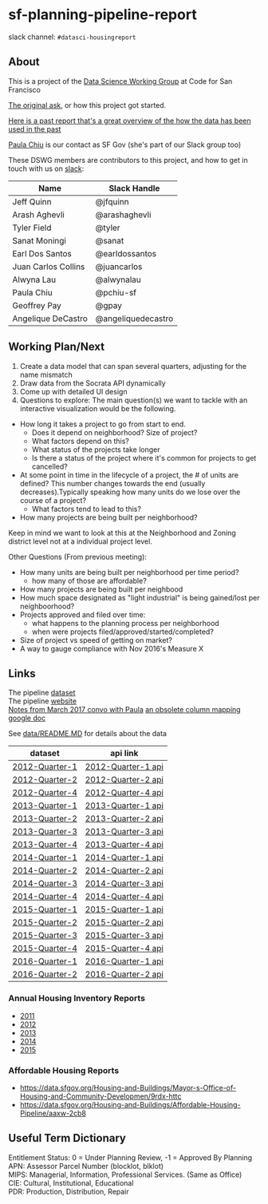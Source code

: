 # sf-planning-pipeline-report
slack channel: `#datasci-housingreport`

## About
This is a project of the [Data Science Working Group](https://github.com/sfbrigade/data-science-wg) at Code for San Francisco

[The original ask](https://github.com/sfbrigade/make-with-open-data/blob/master/quarterly-planning-reports.md), or how this project got started.

[Here is a past report that's a great overview of the how the data has been used in the past](http://sf-planning.org/sites/default/files/FileCenter/Documents/9338-pipelinereport_q3_2014.pdf)  

[Paula Chiu](mailto:paula.chiu@sfgov.org) is our contact as SF Gov (she's part of our Slack group too)

These DSWG members are contributors to this project, and how to get in touch with us on [slack](http://c4a.me/cfsfslack):

| Name | Slack Handle |
| ---|--- |
| Jeff Quinn | @jfquinn |
| Arash Aghevli | @arashaghevli |
| Tyler Field | @tyler |
| Sanat Moningi | @sanat |
| Earl Dos Santos | @earldossantos |
| Juan Carlos Collins | @juancarlos |
| Alwyna Lau | @alwynalau |
| Paula Chiu | @pchiu-sf |
| Geoffrey Pay | @gpay |
| Angelique DeCastro | @angeliquedecastro |

## Working Plan/Next
1. Create a data model that can span several quarters, adjusting for the name mismatch
2. Draw data from the Socrata API dynamically
3. Come up with detailed UI design
4. Questions to explore:
The main question(s) we want to tackle with an interactive visualization would be the following. 
- How long it takes a project to go from start to end.
    - Does it depend on neighborhood? Size of project?
    - What factors depend on this?
    - What status of the projects take longer
    - Is there a status of the project where it's common for projects to get cancelled?
- At some point in time in the lifecycle of a project, the # of units are defined? This number changes towards the end (usually decreases).Typically speaking how many units do we lose over the course of a project?
    - What factors tend to lead to this?
- How many projects are being built per neighborhood?
    
Keep in mind we want to look at this at the Neighborhood and Zoning district level not at a individual project level.

Other Questions (From previous meeting):
  - How many units are being built per neighborhood per time period?
      - how many of those are affordable?
  - How many projects are being built per neighbood
  - How much space designated as "light industrial" is being gained/lost per neighboorhood?
  - Projects approved and filed over time:
      - what happens to the planning process per neighborhood
      - when were projects filed/approved/started/completed?
  - Size of project vs speed of getting on market?
  - A way to gauge compliance with Nov 2016's Measure X


## Links
The pipeline [dataset](https://data.sfgov.org/Housing-and-Buildings/San-Francisco-Development-Pipeline-2015-Quarter-4/ra2x-jzmk)  
The pipeline [website](http://sf-planning.org/pipeline-report)   
[Notes from March 2017 convo with Paula](https://docs.google.com/document/d/1PDnv3bhyy9-WjfjyPQg4G5H4C4uQ1fRk6G7GUIu1AW0/edit)
[an obsolete column mapping google doc](https://docs.google.com/spreadsheets/d/1ikjaHDLf-iCGBCQ1KmSIXVEiVNbX8pQzW26yYqhrH3U/edit#gid=1633784412)

See [data/README.MD](data/README.MD) for details about the data

| dataset | api link |
| ---|--- |
| [2012-Quarter-1](https://data.sfgov.org/Housing-and-Buildings/San-Francisco-Development-Pipeline-2012-Quarter-1/v5p2-emnu) | [2012-Quarter-1 api](https://data.sfgov.org/resource/bi8h-tgxg.json) |
| [2012-Quarter-2](https://data.sfgov.org/Housing-and-Buildings/San-Francisco-Development-Pipeline-2012-Quarter-2/ugxk-ztb8) | [2012-Quarter-2 api](https://data.sfgov.org/resource/g6gj-usjb.json) |
| [2012-Quarter-4](https://data.sfgov.org/Housing-and-Buildings/San-Francisco-Development-Pipeline-2012-Quarter-4/b2bw-u33d) | [2012-Quarter-4 api](https://data.sfgov.org/resource/fpzh-9ii5.json) |
| [2013-Quarter-1](https://data.sfgov.org/Housing-and-Buildings/San-Francisco-Development-Pipeline-2013-Quarter-1/bime-puj8) | [2013-Quarter-1 api](https://data.sfgov.org/resource/662u-bk2r.json) |
| [2013-Quarter-2](https://data.sfgov.org/Housing-and-Buildings/San-Francisco-Development-Pipeline-2013-Quarter-2/evrp-pcmc) | [2013-Quarter-2 api](https://data.sfgov.org/resource/ixti-hd8i.json) |
| [2013-Quarter-3](https://data.sfgov.org/Housing-and-Buildings/San-Francisco-Development-Pipeline-2013-Quarter-3/hxup-t2n6) | [2013-Quarter-3 api](https://data.sfgov.org/resource/h2ky-3rra.json) |
| [2013-Quarter-4](https://data.sfgov.org/Housing-and-Buildings/San-Francisco-Development-Pipeline-2013-Quarter-4/ep85-j8df) | [2013-Quarter-4 api](https://data.sfgov.org/resource/s42z-x9np.json) |
| [2014-Quarter-1](https://data.sfgov.org/Housing-and-Buildings/San-Francisco-Development-Pipeline-2014-Quarter-1/g383-7xmf) | [2014-Quarter-1 api](https://data.sfgov.org/resource/fq62-z4pc.json) |
| [2014-Quarter-2](https://data.sfgov.org/Housing-and-Buildings/San-Francisco-Development-Pipeline-2014-Quarter-2/fv2q-qaux) | [2014-Quarter-2 api](https://data.sfgov.org/resource/tkr2-mzci.json) |
| [2014-Quarter-3](https://data.sfgov.org/Housing-and-Buildings/San-Francisco-Development-Pipeline-2014-Quarter-3/n5ik-nmm3) | [2014-Quarter-3 api](https://data.sfgov.org/resource/9xqb-guwy.json) |
| [2014-Quarter-4](https://data.sfgov.org/Housing-and-Buildings/San-Francisco-Development-Pipeline-2014-Quarter-4/858q-nwrm) | [2014-Quarter-4 api](https://data.sfgov.org/resource/ia2z-a7eh.json) |
| [2015-Quarter-1](https://data.sfgov.org/Housing-and-Buildings/San-Francisco-Development-Pipeline-2015-Quarter-1/2cma-9y6y) | [2015-Quarter-1 api](https://data.sfgov.org/resource/auw5-vpae.json) |
| [2015-Quarter-2](https://data.sfgov.org/Housing-and-Buildings/San-Francisco-Development-Pipeline-2015-Quarter-2/w3e8-bxrm) | [2015-Quarter-2 api](https://data.sfgov.org/resource/b6nb-tyvq.json) |
| [2015-Quarter-3](https://data.sfgov.org/Housing-and-Buildings/San-Francisco-Development-Pipeline-2015-Quarter-3/apz9-dh7k) | [2015-Quarter-3 api](https://data.sfgov.org/resource/8qip-pyye.json) |
| [2015-Quarter-4](https://data.sfgov.org/Housing-and-Buildings/San-Francisco-Development-Pipeline-2015-Quarter-4/ra2x-jzmk) | [2015-Quarter-4 api](https://data.sfgov.org/resource/6jnk-ty34.json) |
| [2016-Quarter-1](https://data.sfgov.org/Housing-and-Buildings/San-Francisco-Development-Pipeline-2016-Quarter-1/dtz9-jkjt) | [2016-Quarter-1 api](https://data.sfgov.org/resource/6iid-qfaz.json) |
| [2016-Quarter-2](https://data.sfgov.org/Housing-and-Buildings/San-Francisco-Development-Pipeline-2016-Quarter-2/g5sr-9nhs) | [2016-Quarter-2 api](https://data.sfgov.org/resource/3n2r-nn4r.json) |

### Annual Housing Inventory Reports
- [2011](https://data.sfgov.org/Housing-and-Buildings/2011-Housing-Inventory/mpcm-79w2)
- [2012](https://data.sfgov.org/Housing-and-Buildings/2012-Housing-Inventory/4xa2-t52k)
- [2013](https://data.sfgov.org/Housing-and-Buildings/2013-Housing-Inventory/e7d3-dxh5)
- [2014](https://data.sfgov.org/Housing-and-Buildings/2014-Housing-Inventory/b8d6-zthg)
- [2015](https://data.sfgov.org/Housing-and-Buildings/2015-Housing-Inventory/4htx-8nvv)

### Affordable Housing Reports
- https://data.sfgov.org/Housing-and-Buildings/Mayor-s-Office-of-Housing-and-Community-Developmen/9rdx-httc
- https://data.sfgov.org/Housing-and-Buildings/Affordable-Housing-Pipeline/aaxw-2cb8


## Useful Term Dictionary
Entitlement Status: 0 = Under Planning Review, -1 = Approved By Planning  
APN: Assessor Parcel Number (blocklot, blklot)  
MIPS: Managerial, Information, Professional Services.  (Same as Office)  
CIE: Cultural, Institutional, Educational  
PDR: Production, Distribution, Repair  
